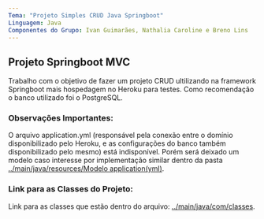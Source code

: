 ```yaml
---
Tema: "Projeto Simples CRUD Java Springboot"
Linguagem: Java
Componentes do Grupo: Ivan Guimarães, Nathalia Caroline e Breno Lins
---
```


## Projeto Springboot MVC
Trabalho com o objetivo de fazer um projeto CRUD ultilizando na framework 
Springboot mais hospedagem no Heroku para testes. Como recomendação o
banco utilizado foi o PostgreSQL.

### Observações Importantes:
O arquivo application.yml (responsável pela conexão entre o domínio disponibilizado 
pelo Heroku, e as configurações do banco também disponibilizado pelo mesmo) está indisponível.
Porém será deixado um modelo caso interesse por implementação similar dentro da
pasta [../main/java/resources/Modelo application(yml)](#).

### Link para as Classes do Projeto:
Link para as classes que estão dentro do arquivo: [../main/java/com/classes](https://github.com/2504Guimaraes/Trabalho_CRUD_Springboot/tree/master/src/main/java/com/classes).
